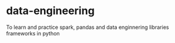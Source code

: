 # data-engineering
To learn and practice spark, pandas and data enginnering libraries frameworks in python 
